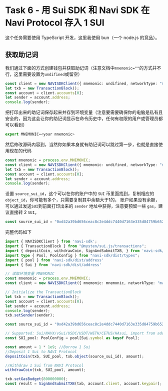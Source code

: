 # Task 6 - 用 Sui SDK 和 Navi SDK 在 Navi Protocol 存入 1 SUI

这个任务需要使用 TypeScript 开发，这里我使用 bun（一个 node.js 的竞品）。

## 获取助记词
我们通过下面的方式创建钱包并获取助记词（注意文档中`mnemonic=""`的方式并不行，这里需要设置为`undifined`或留空）
```ts
const client = new NAVISDKClient({ mnemonic: undifined, networkType: "mainnet", numberOfAccounts: 1 });
let txb = new TransactionBlock();
const account = client.accounts[0];
let sender = account.address;
console.log(sender);
```

把打印出来的助记词保存起来并存到环境变量（注意要需要确保你的电脑是私有且安全的，因为这会让你的助记词显示在命令历史中，任何有权限的用户或管理员都可以看到）
```ts
export MNEMONIC=<your mnemonic>
```
然后修改源码内容到，当然你如果本身就有助记词可以跳过第一步，也就是直接使用现在的代码
```ts
const mnemonic = process.env.MNEMONIC;
const client = new NAVISDKClient({ mnemonic: undifined, networkType: "mainnet", numberOfAccounts: 1 });
let txb = new TransactionBlock();
const account = client.accounts[0];
let sender = account.address;
console.log(sender);
```

设置 `source_sui_id`，这个可以在你的账户中的 `SUI` 币里面找到，复制相应的 `object_id`，你可能有多个，只需要复制其中余额大于1的，
账户如果没有余额，可以通过发送`SUI`到前面打印出来的 `sender` 地址中获得，注意要预留一些 `gas`，建议直接转 2 `SUI`。
```ts
const source_sui_id = "0xd42a39bd656ceac8c2e4ddc7440d7163e335d84759b652eaa468db25025811e1"
```

完整代码如下
```ts
import { NAVISDKClient } from 'navi-sdk';
import { TransactionBlock } from "@mysten/sui.js/transactions";
import { depositCoin, withdrawCoin, SignAndSubmitTXB, } from 'navi-sdk/dist/libs/PTB';
import type { Pool, PoolConfig } from "navi-sdk/dist/types";
import { pool } from 'navi-sdk/dist/address'
import { Sui } from 'navi-sdk/dist/address'

// 读取环境变量 MNEMONIC
const mnemonic = process.env.MNEMONIC;
const client = new NAVISDKClient({ mnemonic: mnemonic, networkType: "mainnet", numberOfAccounts: 1 });

// Initialize the TransactionBlock
let txb = new TransactionBlock();
const account = client.accounts[0];
let sender = account.address;
console.log(sender);
txb.setSender(sender);

const source_sui_id = "0xd42a39bd656ceac8c2e4ddc7440d7163e335d84759b652eaa468db25025811e1";

// Supported: Sui/NAVX/vSui/USDC/USDT/WETH/CETUS/HAsui, import from address file
const SUI_pool: PoolConfig = pool[Sui.symbol as keyof Pool];

const amount = 1 * 1e9; //Borrow 1 Sui
//Deposit 1 Sui to NAVI Protocol
depositCoin(txb, SUI_pool, txb.object(source_sui_id), amount);

//Withdraw 1 Sui from NAVI Protocol
withdrawCoin(txb, SUI_pool, amount);

txb.setGasBudget(800000000);
const result = SignAndSubmitTXB(txb, account.client, account.keypair);
```
